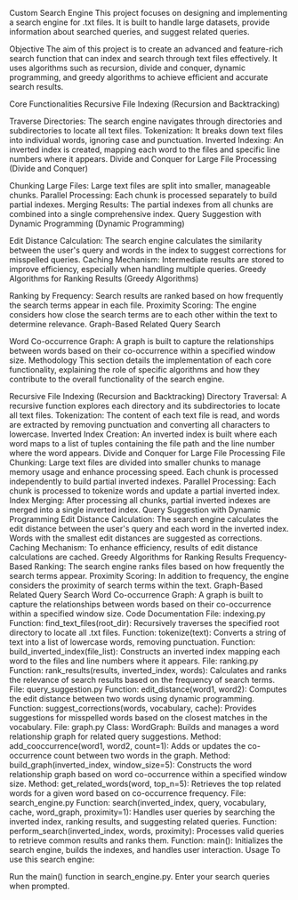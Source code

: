 Custom Search Engine
This project focuses on designing and implementing a search engine for .txt files. It is built to handle large datasets, provide information about searched queries, and suggest related queries.

Objective
The aim of this project is to create an advanced and feature-rich search function that can index and search through text files effectively. It uses algorithms such as recursion, divide and conquer, dynamic programming, and greedy algorithms to achieve efficient and accurate search results.

Core Functionalities
Recursive File Indexing (Recursion and Backtracking)

Traverse Directories: The search engine navigates through directories and subdirectories to locate all text files.
Tokenization: It breaks down text files into individual words, ignoring case and punctuation.
Inverted Indexing: An inverted index is created, mapping each word to the files and specific line numbers where it appears.
Divide and Conquer for Large File Processing (Divide and Conquer)

Chunking Large Files: Large text files are split into smaller, manageable chunks.
Parallel Processing: Each chunk is processed separately to build partial indexes.
Merging Results: The partial indexes from all chunks are combined into a single comprehensive index.
Query Suggestion with Dynamic Programming (Dynamic Programming)

Edit Distance Calculation: The search engine calculates the similarity between the user's query and words in the index to suggest corrections for misspelled queries.
Caching Mechanism: Intermediate results are stored to improve efficiency, especially when handling multiple queries.
Greedy Algorithms for Ranking Results (Greedy Algorithms)

Ranking by Frequency: Search results are ranked based on how frequently the search terms appear in each file.
Proximity Scoring: The engine considers how close the search terms are to each other within the text to determine relevance.
Graph-Based Related Query Search

Word Co-occurrence Graph: A graph is built to capture the relationships between words based on their co-occurrence within a specified window size.
Methodology
This section details the implementation of each core functionality, explaining the role of specific algorithms and how they contribute to the overall functionality of the search engine.

Recursive File Indexing (Recursion and Backtracking)
Directory Traversal: A recursive function explores each directory and its subdirectories to locate all text files.
Tokenization: The content of each text file is read, and words are extracted by removing punctuation and converting all characters to lowercase.
Inverted Index Creation: An inverted index is built where each word maps to a list of tuples containing the file path and the line number where the word appears.
Divide and Conquer for Large File Processing
File Chunking: Large text files are divided into smaller chunks to manage memory usage and enhance processing speed. Each chunk is processed independently to build partial inverted indexes.
Parallel Processing: Each chunk is processed to tokenize words and update a partial inverted index.
Index Merging: After processing all chunks, partial inverted indexes are merged into a single inverted index.
Query Suggestion with Dynamic Programming
Edit Distance Calculation: The search engine calculates the edit distance between the user's query and each word in the inverted index. Words with the smallest edit distances are suggested as corrections.
Caching Mechanism: To enhance efficiency, results of edit distance calculations are cached.
Greedy Algorithms for Ranking Results
Frequency-Based Ranking: The search engine ranks files based on how frequently the search terms appear.
Proximity Scoring: In addition to frequency, the engine considers the proximity of search terms within the text.
Graph-Based Related Query Search
Word Co-occurrence Graph: A graph is built to capture the relationships between words based on their co-occurrence within a specified window size.
Code Documentation
File: indexing.py
Function: find_text_files(root_dir): Recursively traverses the specified root directory to locate all .txt files.
Function: tokenize(text): Converts a string of text into a list of lowercase words, removing punctuation.
Function: build_inverted_index(file_list): Constructs an inverted index mapping each word to the files and line numbers where it appears.
File: ranking.py
Function: rank_results(results, inverted_index, words): Calculates and ranks the relevance of search results based on the frequency of search terms.
File: query_suggestion.py
Function: edit_distance(word1, word2): Computes the edit distance between two words using dynamic programming.
Function: suggest_corrections(words, vocabulary, cache): Provides suggestions for misspelled words based on the closest matches in the vocabulary.
File: graph.py
Class: WordGraph: Builds and manages a word relationship graph for related query suggestions.
Method: add_cooccurrence(word1, word2, count=1): Adds or updates the co-occurrence count between two words in the graph.
Method: build_graph(inverted_index, window_size=5): Constructs the word relationship graph based on word co-occurrence within a specified window size.
Method: get_related_words(word, top_n=5): Retrieves the top related words for a given word based on co-occurrence frequency.
File: search_engine.py
Function: search(inverted_index, query, vocabulary, cache, word_graph, proximity=1): Handles user queries by searching the inverted index, ranking results, and suggesting related queries.
Function: perform_search(inverted_index, words, proximity): Processes valid queries to retrieve common results and ranks them.
Function: main(): Initializes the search engine, builds the indexes, and handles user interaction.
Usage
To use this search engine:

Run the main() function in search_engine.py.
Enter your search queries when prompted.
